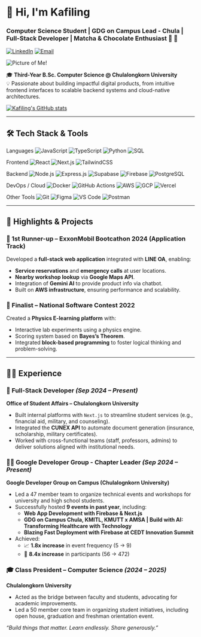 # 👋 Hi, I'm Kafiling
### Computer Science Student | GDG on Campus Lead - Chula | Full-Stack Developer | Matcha & Chocolate Enthusiast 🍵 🍫



[![LinkedIn](https://img.shields.io/badge/LinkedIn-Profile-blue?logo=linkedin)](https://www.linkedin.com/in/panthawit-khantipan-ab511a280/)
[![Email](https://img.shields.io/badge/Email-panthawit.k@gmail.com-red?logo=gmail)](mailto:panthawit.k@gmail.com)

![Picture of Me!](/DSC05762.jpg)


🎓 **Third-Year B.Sc. Computer Science @ Chulalongkorn University**  
💡 Passionate about building impactful digital products, from intuitive frontend interfaces to scalable backend systems and cloud-native architectures.



[![Kafiling's GitHub stats](https://github-readme-stats.vercel.app/api?username=kafiling)](https://github.com/anuraghazra/github-readme-stats)

---

## 🛠️ Tech Stack & Tools

Languages
 ![JavaScript](https://img.shields.io/badge/JavaScript-F7DF1E?style=for-the-badge&logo=javascript&logoColor=black) ![TypeScript](https://img.shields.io/badge/TypeScript-007ACC?style=for-the-badge&logo=typescript&logoColor=white) ![Python](https://img.shields.io/badge/Python-3776AB?style=for-the-badge&logo=python&logoColor=white) ![SQL](https://img.shields.io/badge/SQL-4479A1?style=for-the-badge&logo=mysql&logoColor=white)

Frontend
 ![React](https://img.shields.io/badge/React-61DAFB?style=for-the-badge&logo=react&logoColor=black) ![Next.js](https://img.shields.io/badge/Next.js-000000?style=for-the-badge&logo=next.js&logoColor=white) ![TailwindCSS](https://img.shields.io/badge/TailwindCSS-06B6D4?style=for-the-badge&logo=tailwindcss&logoColor=white)

Backend
 ![Node.js](https://img.shields.io/badge/Node.js-339933?style=for-the-badge&logo=node.js&logoColor=white) ![Express.js](https://img.shields.io/badge/Express.js-000000?style=for-the-badge&logo=express&logoColor=white) ![Supabase](https://img.shields.io/badge/Supabase-3ECF8E?style=for-the-badge&logo=supabase&logoColor=white) ![Firebase](https://img.shields.io/badge/Firebase-FFCA28?style=for-the-badge&logo=firebase&logoColor=black) ![PostgreSQL](https://img.shields.io/badge/PostgreSQL-4169E1?style=for-the-badge&logo=postgresql&logoColor=white)

DevOps / Cloud
 ![Docker](https://img.shields.io/badge/Docker-2496ED?style=for-the-badge&logo=docker&logoColor=white) ![GitHub Actions](https://img.shields.io/badge/GitHub_Actions-222222?style=for-the-badge&logo=github-actions&logoColor=white) ![AWS](https://img.shields.io/badge/AWS-232F3E?style=for-the-badge&logo=amazon-aws&logoColor=white) ![GCP](https://img.shields.io/badge/GCP-4285F4?style=for-the-badge&logo=google-cloud&logoColor=white) ![Vercel](https://img.shields.io/badge/Vercel-000000?style=for-the-badge&logo=vercel&logoColor=white)

Other Tools
 ![Git](https://img.shields.io/badge/Git-F05032?style=for-the-badge&logo=git&logoColor=white) ![Figma](https://img.shields.io/badge/Figma-F24E1E?style=for-the-badge&logo=figma&logoColor=white) ![VS Code](https://img.shields.io/badge/VS_Code-007ACC?style=for-the-badge&logo=visual-studio-code&logoColor=white) ![Postman](https://img.shields.io/badge/Postman-FF6C37?style=for-the-badge&logo=postman&logoColor=white)



---

## 🚀 Highlights & Projects

### 🥈 1st Runner-up – ExxonMobil Bootcathon 2024 (Application Track)
Developed a **full-stack web application** integrated with **LINE OA**, enabling:
- **Service reservations** and **emergency calls** at user locations.
- **Nearby workshop lookup** via **Google Maps API**.
- Integration of **Gemini AI** to provide product info via chatbot.
- Built on **AWS infrastructure**, ensuring performance and scalability.

### 🎯 Finalist – National Software Contest 2022
Created a **Physics E-learning platform** with:
- Interactive lab experiments using a physics engine.
- Scoring system based on **Bayes’s Theorem**.
- Integrated **block-based programming** to foster logical thinking and problem-solving.

---

## 👨‍💻 Experience

### 💼 Full-Stack Developer *(Sep 2024 – Present)*  
**Office of Student Affairs – Chulalongkorn University**  

- Built internal platforms with `Next.js` to streamline student services (e.g., financial aid, military, and counseling).
- Integrated the **CUNEX API** to automate document generation (insurance, scholarship, military certificates).
- Worked with cross-functional teams (staff, professors, admins) to deliver solutions aligned with institutional needs.

### 👨‍🏫 Google Developer Group - Chapter Leader  *(Sep 2024 – Present)* 
**Google Developer Group on Campus (Chulalognkorn University)**  
 
- Led a 47 member team to organize technical events and workshops for university and high school students.
- Successfully hosted **9 events in past year**, including:
  - **Web App Development with Firebase & Next.js**
  - **GDG on Campus Chula, KMITL, KMUTT x AMSA | Build with AI: Transforming Healthcare with Technology**
  - **Blazing Fast Deployment with Firebase at CEDT Innovation Summit**
- Achieved:
  - 📈 **1.8x increase** in event frequency (5 → 9)
  - 👥 **8.4x increase** in participants (56 → 472)

### 🎓 Class President – Computer Science   *(2024 – 2025)*
**Chulalongkorn University**  
- Acted as the bridge between faculty and students, advocating for academic improvements.
- Led a 50 member core team in organizing student initiatives, including open house, graduation and freshman orientation event.

_“Build things that matter. Learn endlessly. Share generously.”_


